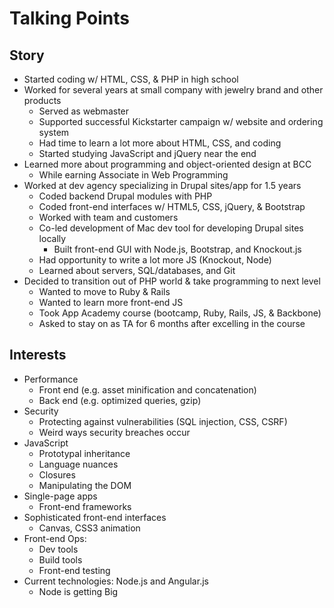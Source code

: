 # Talking Points

## Story

* Started coding w/ HTML, CSS, & PHP in high school
* Worked for several years at small company with jewelry brand and other products
  * Served as webmaster
  * Supported successful Kickstarter campaign w/ website and ordering system
  * Had time to learn a lot more about HTML, CSS, and coding
  * Started studying JavaScript and jQuery near the end
* Learned more about programming and object-oriented design at BCC
  * While earning Associate in Web Programming
* Worked at dev agency specializing in Drupal sites/app for 1.5 years
  * Coded backend Drupal modules with PHP
  * Coded front-end interfaces w/ HTML5, CSS, jQuery, & Bootstrap
  * Worked with team and customers
  * Co-led development of Mac dev tool for developing Drupal sites locally
    * Built front-end GUI with Node.js, Bootstrap, and Knockout.js
  * Had opportunity to write a lot more JS (Knockout, Node)
  * Learned about servers, SQL/databases, and Git
* Decided to transition out of PHP world & take programming to next level
  * Wanted to move to Ruby & Rails
  * Wanted to learn more front-end JS
  * Took App Academy course (bootcamp, Ruby, Rails, JS, & Backbone)
  * Asked to stay on as TA for 6 months after excelling in the course


## Interests

* Performance
  * Front end (e.g. asset minification and concatenation)
  * Back end (e.g. optimized queries, gzip)
* Security
  * Protecting against vulnerabilities (SQL injection, CSS, CSRF)
  * Weird ways security breaches occur
* JavaScript
  * Prototypal inheritance
  * Language nuances
  * Closures
  * Manipulating the DOM
* Single-page apps
  * Front-end frameworks
* Sophisticated front-end interfaces
  * Canvas, CSS3 animation
* Front-end Ops:
  * Dev tools
  * Build tools
  * Front-end testing
* Current technologies: Node.js and Angular.js
  * Node is getting Big
